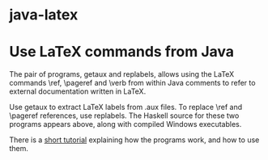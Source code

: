 # java-latex
<h1>Use LaTeX commands from Java</h1>

The pair of programs, getaux and replabels, allows using the LaTeX
commands \ref, \pageref and \verb from within Java comments to
refer to external documentation written in LaTeX.

Use getaux to extract LaTeX labels from .aux files. To replace \ref and 
\pageref references, use replabels. The Haskell source for these two
programs appears above, along with compiled Windows executables.

There is a [short tutorial](http://overtheyardarm.net/making/haskell/haskell_root.html)
explaining how the programs work, and how to use them.

